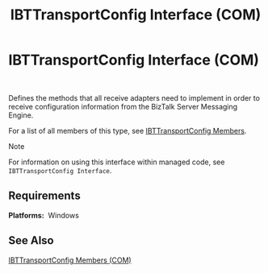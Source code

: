 ﻿---
title: IBTTransportConfig Interface (COM)
TOCTitle: IBTTransportConfig Interface (COM)
ms:assetid: 5550a601-db81-45e8-ad81-c566c1b0376c
ms:mtpsurl: https://msdn.microsoft.com/en-us/library/Aa560221(v=BTS.80)
ms:contentKeyID: 51528128
ms.date: 08/30/2017
mtps_version: v=BTS.80
---

# IBTTransportConfig Interface (COM)

 

Defines the methods that all receive adapters need to implement in order to receive configuration information from the BizTalk Server Messaging Engine.

For a list of all members of this type, see [IBTTransportConfig Members](ibttransportconfig-members-com.md).


> [!NOTE]
> <P>For information on using this interface within managed code, see <CODE>IBTTransportConfig Interface</CODE>.</P>



## Requirements

**Platforms:**  Windows

## See Also

[IBTTransportConfig Members (COM)](ibttransportconfig-members-com.md)

